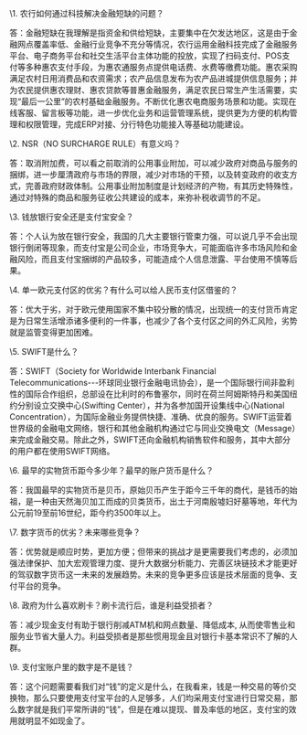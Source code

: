 \1.        农行如何通过科技解决金融短缺的问题？

答：金融短缺在我理解是指资金和供给短缺，主要集中在欠发达地区，这是由于金融网点覆盖率低、金融行业竞争不充分等情况，农行运用金融科技完成了金融服务平台、电子商务平台和社交生活平台主体功能的投放，实现了扫码支付、POS支付等多种惠农支付手段，为惠农通服务点提供电话费、水费等缴费功能。惠农采购满足农村日用消费品和农资需求；农产品信息发布为农产品进城提供信息服务；并为农民提供惠农理财、惠农贷款等普惠金融服务，满足农民日常生产生活需要，实现“最后一公里”的农村基础金融服务。不断优化惠农电商服务场景和功能。实现在线客服、留言板等功能，进一步优化业务和运营管理系统，提供更为方便的机构管理和权限管理，完成ERP对接、分行特色功能接入等基础功能建设。

\2.        NSR（NO SURCHARGE RULE）有意义吗？

答：取消附加费，可以看之前取消的公用事业附加，可以减少政府对商品与服务的捆绑，进一步厘清政府与市场的界限，减少对市场的干预，以及转变政府的收支方式，完善政府财政体制。公用事业附加制度是计划经济的产物，有其历史特殊性，通过对特殊的商品和服务征收公共建设的成本，来弥补税收调节的不足。

\3.        钱放银行安全还是支付宝安全？

答：个人认为放在银行安全，我国的几大主要银行管束力强，可以说几乎不会出现银行倒闭等现象，而支付宝是公司企业，市场竞争大，可能面临许多市场风险和金融风险，而且支付宝捆绑的产品较多，可能造成个人信息泄露、平台使用不慎等后果。

\4.        单一欧元支付区的优劣？有什么可以给人民币支付区借鉴的？

答：优大于劣，对于欧元使用国家不集中较分散的情况，出现统一的支付货币肯定是为日常生活增添诸多便利的一件事，也减少了各个支付区之间的外汇风险，劣势就是监管变得更加困难。

\5.        SWIFT是什么？

答：SWIFT（Society for Worldwide Interbank Financial Telecommunications---环球同业银行金融电讯协会），是一个国际银行间非盈利性的国际合作组织，总部设在比利时的布鲁塞尔，同时在荷兰阿姆斯特丹和美国纽约分别设立交换中心(Swifting Center），并为各参加国开设集线中心(National Concentration），为国际金融业务提供快捷、准确、优良的服务。SWIFT运营着世界级的金融电文网络，银行和其他金融机构通过它与同业交换电文（Message）来完成金融交易。除此之外，SWIFT还向金融机构销售软件和服务，其中大部分的用户都在使用SWIFT网络。

\6.        最早的实物货币距今多少年？最早的账户货币是什么？

答：我国最早的实物货币是贝币，原始贝币产生于距今三千年的商代，是钱币的始祖，是一种由天然海贝加工而成的贝类货币，出土于河南殷墟妇好墓等地，年代为公元前19至前16世纪，距今约3500年以上。

\7.        数字货币的优劣？未来哪些竞争？

答：优势就是顺应时势，更加方便；但带来的挑战才是更需要我们考虑的，必须加强法律保护、加大宏观管理力度、提升大数据分析能力、完善区块链技术才能更好的驾驭数字货币这一未来的发展趋势。未来的竞争更多应该是技术层面的竞争、支付平台的竞争。

\8.        政府为什么喜欢刷卡？刷卡流行后，谁是利益受损者？

答：减少现金支付有助于银行削减ATM机和网点数量、降低成本, 从而使零售业和服务业节省大量人力。利益受损者是那些惯用现金且对银行卡基本常识不了解的人群。

\9.        支付宝账户里的数字是不是钱？

答：这个问题需要看我们对“钱”的定义是什么，在我看来，钱是一种交易的等价交换物，那么只要使用支付宝平台的人足够多，人们均采用支付宝进行日常交易，那么数字就是我们平常所讲的“钱”，但是在难以提现、普及率低的地区，支付宝的效用就明显不如现金了。

 

 